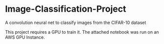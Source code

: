 # Image-Classification-Project
A convolution neural net to classify images from the CIFAR-10 dataset

This project requires a GPU to train it. The attached notebook was run on an AWS GPU Instance.